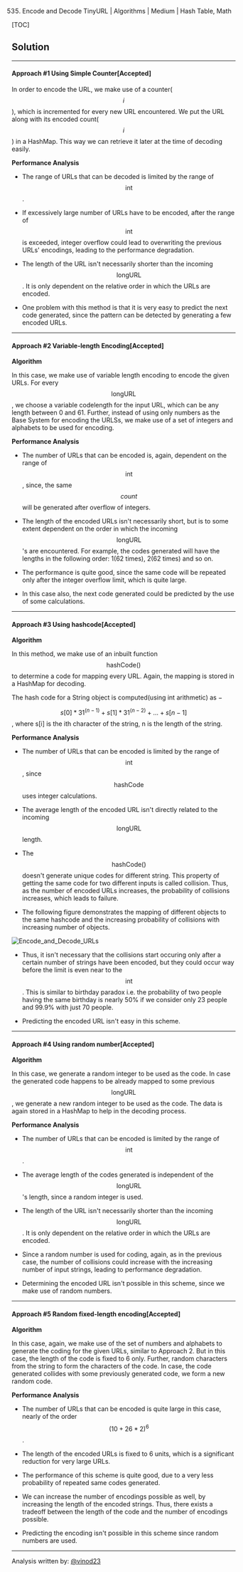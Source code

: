 535. Encode and Decode TinyURL | Algorithms | Medium | Hash Table, Math

[TOC]

## Solution

---
#### Approach #1 Using Simple Counter[Accepted]

In order to encode the URL, we make use of a counter($$i$$), which is incremented for every new URL encountered. We put the URL along with its encoded count($$i$$) in a HashMap. This way we can retrieve it later at the time of decoding easily.



**Performance Analysis**

* The range of URLs that can be decoded is limited by the range of $$\text{int}$$.

* If excessively large number of URLs have to be encoded, after the range of $$\text{int}$$ is exceeded, integer overflow could lead to overwriting the previous URLs' encodings, leading to the performance degradation.

* The length of the URL isn't necessarily shorter than the incoming $$\text{longURL}$$. It is only dependent on the relative order in which the URLs are encoded.

* One problem with this method is that it is very easy to predict the next code generated, since the pattern can be detected by generating a few encoded URLs.


---
#### Approach #2 Variable-length Encoding[Accepted]

**Algorithm**

In this case, we make use of variable length encoding to encode the given URLs. For every $$\text{longURL}$$, we choose a variable codelength for the input URL, which can be any length between 0 and 61. Further, instead of using only numbers as the Base System for encoding the URLSs, we make use of a set of integers and alphabets to be used for encoding.





**Performance Analysis**

* The number of URLs that can be encoded is, again, dependent on the range of $$\text{int}$$, since, the same $$count$$ will be generated after overflow of integers.

* The length of the encoded URLs isn't necessarily short, but is to some extent dependent on the order in which the incoming $$\text{longURL}$$'s are encountered. For example, the codes generated will have the lengths in the following order: 1(62 times), 2(62 times) and so on.

* The performance is quite good, since the same code will be repeated only after the integer overflow limit, which is quite large.

* In this case also, the next code generated could be predicted by the use of some calculations.

---
#### Approach #3 Using hashcode[Accepted]

**Algorithm**

In this method, we make use of an inbuilt function $$\text{hashCode()}$$ to determine a code for mapping every URL. Again, the mapping is stored in a HashMap for decoding.

The hash code for a String object is computed(using int arithmetic) as −

$$s[0]*31^{(n - 1)} + s[1]*31^{(n - 2)} + ... + s[n - 1]$$ , where s[i] is the ith character of the string, n is the length of the string.



**Performance Analysis**

* The number of URLs that can be encoded is limited by the range of $$\text{int}$$, since $$\text{hashCode}$$ uses integer calculations.

* The average length of the encoded URL isn't directly related to the incoming $$\text{longURL}$$ length.

* The $$\text{hashCode()}$$ doesn't generate unique codes for different string. This property of getting the same code for two different inputs is called collision. Thus, as the number of encoded URLs increases, the probability of collisions increases, which leads to failure.

* The following figure demonstrates the mapping of different objects to the same hashcode and the increasing probability of collisions with increasing number of objects.

![Encode_and_Decode_URLs](../Figures/535_Encode_and_Decode.png)

* Thus, it isn't necessary that the collisions start occuring only after a certain number of strings have been encoded, but they could occur way before the limit is even near to the $$\text{int}$$. This is similar to birthday paradox i.e. the probability of two people having the same birthday is nearly 50% if we consider only 23 people and 99.9% with just 70 people.

* Predicting the encoded URL isn't easy in this scheme.

---
#### Approach #4 Using random number[Accepted]

**Algorithm**

In this case, we generate a random integer to be used as the code. In case the generated code happens to be already mapped to some previous $$\text{longURL}$$, we generate a new random integer to be used as the code. The data is again stored in a HashMap to help in the decoding process.


**Performance Analysis**

* The number of URLs that can be encoded is limited by the range of $$\text{int}$$.

* The average length of the codes generated is independent of the $$\text{longURL}$$'s length, since a random integer is used.

* The length of the URL isn't necessarily shorter than the incoming $$\text{longURL}$$. It is only dependent on the relative order in which the URLs are encoded.

* Since a random number is used for coding, again, as in the previous case, the number of collisions could increase with the increasing number of input strings, leading to performance degradation.

* Determining the encoded URL isn't possible in this scheme, since we make use of random numbers.

---
#### Approach #5 Random fixed-length encoding[Accepted]

**Algorithm**

In this case, again, we make use of the set of numbers and alphabets to generate the coding for the given URLs, similar to Approach 2. But in this case, the length of the code is fixed to 6 only. Further, random characters from the string to form the characters of the code. In case, the code generated collides with some previously generated code, we form a new random code.



**Performance Analysis**

* The number of URLs that can be encoded is quite large in this case, nearly of the order $$(10+26*2)^6$$.

* The length of the encoded URLs is fixed to 6 units, which is a significant reduction for very large URLs.

* The performance of this scheme is quite good, due to a very less probability of repeated same codes generated.

* We can increase the number of encodings possible as well, by increasing the length of the encoded strings. Thus, there exists a  tradeoff between the length of the code and the number of encodings possible.

* Predicting the encoding isn't possible in this scheme since random numbers are used.

---
Analysis written by: [@vinod23](https://leetcode.com/vinod23)
